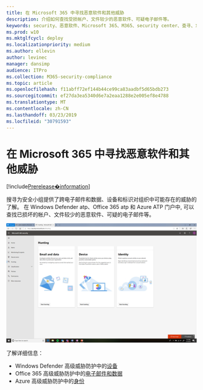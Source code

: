```yaml
---
title: 在 Microsoft 365 中寻找恶意软件和其他威胁
description: 介绍如何查找受损帐户、文件较少的恶意软件、可疑电子邮件等。
keywords: security、恶意软件、Microsoft 365、M365、security center、查寻、求职、Windows Defender ATP、Office 365 atp、Azure atp
ms.prod: w10
ms.mktglfcycl: deploy
ms.localizationpriority: medium
ms.author: ellevin
author: levinec
manager: dansimp
audience: ITPro
ms.collection: M365-security-compliance
ms.topic: article
ms.openlocfilehash: f11abff72ef144b44ce99ca83aadbf5d65bdb273
ms.sourcegitcommit: ef27da3ea5340d6e7a2eaa1288e2e005ef8e4788
ms.translationtype: MT
ms.contentlocale: zh-CN
ms.lasthandoff: 03/23/2019
ms.locfileid: "30791593"
---
```

# <a name="hunt-for-malware-and-other-threats-in-microsoft-365"></a>在 Microsoft 365 中寻找恶意软件和其他威胁

[!include[Prerelease�information](prerelease.md)]

搜寻为安全小组提供了跨电子邮件和数据、设备和标识对组织中可能存在的威胁的了解。 在 Windows Defender atp、Office 365 atp 和 Azure ATP 门户中, 可以查找已损坏的帐户、文件较少的恶意软件、可疑的电子邮件等。

![搜寻页面](./media/security-docs/hunt.png)

了解详细信息：

* Windows Defender 高级威胁防护中的[设备](https://docs.microsoft.com/en-us/windows/security/threat-protection/windows-defender-atp/advanced-hunting-windows-defender-advanced-threat-protection)
* Office 365 高级威胁防护中的[电子邮件和数据](https://docs.microsoft.com/en-us/office365/securitycompliance/office-365-atp)
* Azure 高级威胁防护中的[身份](https://docs.microsoft.com/en-us/azure-advanced-threat-protection/investigate-a-user)